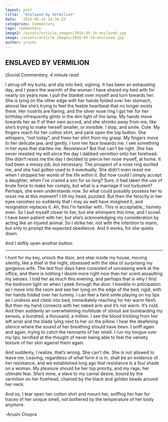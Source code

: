 ```yaml
---
layout: post
title:  "Enslaved by Vermilion"
date:   2016-05-14 14:34:25
categories: Commentary
tags: commentary
image2: /assets/article_images/2016-05-14-enslaved.jpg
image: /assets/article_images/2016-05-14-enslaved.jpg
author: arushi
---
```

<h2>ENSLAVED BY VERMILION</h2>
(<i>Social Commentary, 4 minute read</i>
<p>I shrug off my kurta, and slip into bed, sighing. It has been an exhausting day, and I yearn the warmth of the woman I have shared my bed with for nearly six years now. I pull the blanket over myself and turn towards her. She is lying on the other edge with her hands folded over her stomach, almost like she’s trying to feel the feeble heartbeat that no longer exists there. Her nostrils are flaring, and the silver nose ring I got her for her birthday infrequently glints in the dim light of the lamp. My hands move towards her as if of their own accord, and she shrinks away from me, like she’s trying to make herself smaller, or invisible. I stop, and smile. Cute. My fingers reach for her cotton shirt, and yank open the top button. She whispers, “not today”, and frees her shirt from my grasp. My fingers move to her delicate jaw, and gently, I turn her face towards me. I see something in her eyes that startles me. Resistance? But that can’t be right. She has never resisted my will since the day I dabbed vermilion onto her forehead. She didn’t resist me the day I decided to pierce her nose myself, at home. It had been a messy job, but necessary. The prospect of a nose ring excited me, and she had gotten used to it eventually. She didn’t even resist me when I stripped her womb of the life within it. But how could I simply accept a daughter, when I’ve craved a son for so long? Sure, it had taken the use of brute force to make her comply, but what is a marriage if not turbulent? Perhaps, she even understands now. So what could possibly possess her to resist me at this moment? I tilt my head, puzzled. But then the ferocity in her eyes vanishes so suddenly that i may as well have imagined it, and resignation replaces it. Ah, this I’m familiar with. This is acceptable,; homely even. So I pull myself closer to her, but she whimpers this time, and I scowl. I have been patient with her, but she’s acknowledging my consideration by acting like an injured animal. So I strike her, not with the intention to maim, but only to prompt the expected obedience. And it works, for she quiets down.</p>

<p>And I deftly open another button.</p>

<hr>
<p>I hunt for my key, unlock the door, and step inside my house, moving silently, like a thief in the night, obsessed with the idea of surprising my gorgeous wife. The last four days have consisted of unceasing work at the office, and there is nothing I desire more right now than her scent assaulting my senses. I told her as much this evening, and perhaps that is why I find the bedroom light on when I peek through the door. I tremble in anticipation as I move into the room and see her lying on the edge of the bed, rigid, with her hands folded over her tummy. I can feel a faint smile playing on my lips as I undress and climb into bed, immediately reaching for her warm flesh. But then my hand connects with her naked arm and it’s not warm. It’s cold. And then suddenly an overwhelming multitude of stimuli are bombarding my senses, a hundred, a thousand, a million. I see the blood trickling from her left wrist and the blade lying next to her on the pillow. I hear the deafening silence where the sound of her breathing should have been. I sniff again and again, trying to catch the remnants of her smell. I run my tongue over my lips, terrified at the thought of never being able to feel the velvety texture of her skin against them again.</p>

<p>And suddenly, I realize, that’s wrong. She can’t die. She is not allowed to leave me. Leaving, regardless of what form it is in, shall be an evidence of her resistance, and we established long ago that resistance is a foul shade on a woman. My pleasure should be her top priority, and my rage, her ultimate fear. She’s mine, a slave to my carnal desire, bound by the vermilion on her forehead, chained by the black and golden beads around her neck.</p>

<p>And so, I tear open her cotton shirt and mount her, sniffing her hair for traces of her unique smell, not bothered by the temperature of her body anymore.</p>

<p>-Arushi Chopra</p>
